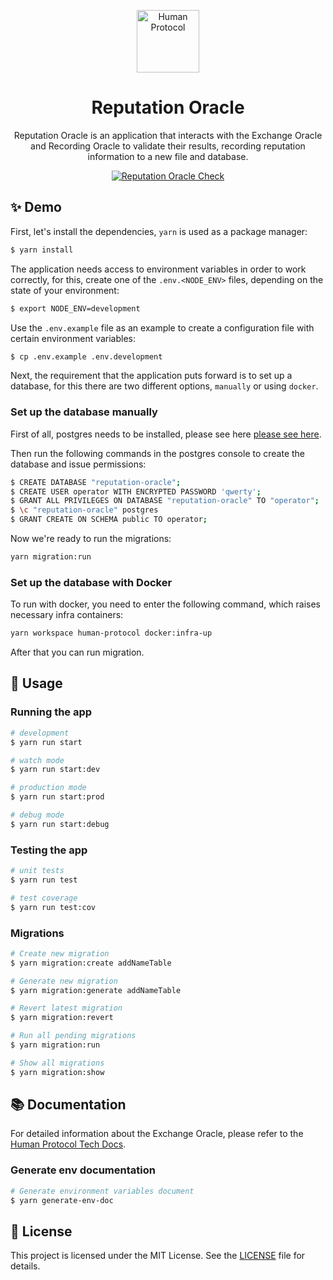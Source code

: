 <p align="center">
  <a href="https://www.humanprotocol.org/" target="blank"><img src="https://s2.coinmarketcap.com/static/img/coins/64x64/10347.png" width="100" alt="Human Protocol" /></a>
</p>

[circleci-image]: https://img.shields.io/circleci/build/github/nestjs/nest/master?token=abc123def456
[circleci-url]: https://circleci.com/gh/nestjs/nest

<h1 align="center">Reputation Oracle</h1>
  <p align="center">Reputation Oracle is an application that interacts with the Exchange Oracle and Recording Oracle to validate their results, recording reputation information to a new file and database.</p>

<p align="center">
  <a href="https://github.com/humanprotocol/human-protocol/actions/workflows/ci-test-reputation-oracle.yaml">
    <img src="https://github.com/humanprotocol/human-protocol/actions/workflows/ci-test-reputation-oracle.yaml/badge.svg?branch=main" alt="Reputation Oracle Check">
  </a>
</p>

## ✨ Demo

First, let's install the dependencies, `yarn` is used as a package manager:

```bash
$ yarn install
```

The application needs access to environment variables in order to work correctly, for this, create one of the `.env.<NODE_ENV>` files, depending on the state of your environment:

```bash
$ export NODE_ENV=development
```

Use the `.env.example` file as an example to create a configuration file with certain environment variables:

```bash
$ cp .env.example .env.development
```

Next, the requirement that the application puts forward is to set up a database, for this there are two different options, `manually` or using `docker`.

### Set up the database manually

First of all, postgres needs to be installed, please see here <a href="https://www.postgresql.org/download/">please see here</a>.

Then run the following commands in the postgres console to create the database and issue permissions:

```bash
$ CREATE DATABASE "reputation-oracle";
$ CREATE USER operator WITH ENCRYPTED PASSWORD 'qwerty';
$ GRANT ALL PRIVILEGES ON DATABASE "reputation-oracle" TO "operator";
$ \c "reputation-oracle" postgres
$ GRANT CREATE ON SCHEMA public TO operator;
```

Now we're ready to run the migrations:

```bash
yarn migration:run
```

### Set up the database with Docker
To run with docker, you need to enter the following command, which raises necessary infra containers:

```bash
yarn workspace human-protocol docker:infra-up
```
After that you can run migration.

## 🚀 Usage

### Running the app

```bash
# development
$ yarn run start

# watch mode
$ yarn run start:dev

# production mode
$ yarn run start:prod

# debug mode
$ yarn run start:debug
```

### Testing the app

```bash
# unit tests
$ yarn run test

# test coverage
$ yarn run test:cov
```

### Migrations

```bash
# Create new migration
$ yarn migration:create addNameTable

# Generate new migration
$ yarn migration:generate addNameTable

# Revert latest migration
$ yarn migration:revert

# Run all pending migrations
$ yarn migration:run

# Show all migrations
$ yarn migration:show
```

## 📚 Documentation

For detailed information about the Exchange Oracle, please refer to the [Human Protocol Tech Docs](https://human-protocol.gitbook.io/hub/human-tech-docs/architecture/components/reputation-oracle).

### Generate env documentation

```bash
# Generate environment variables document
$ yarn generate-env-doc
```

## 📝 License

This project is licensed under the MIT License. See the [LICENSE](https://github.com/humanprotocol/human-protocol/blob/main/LICENSE) file for details.

